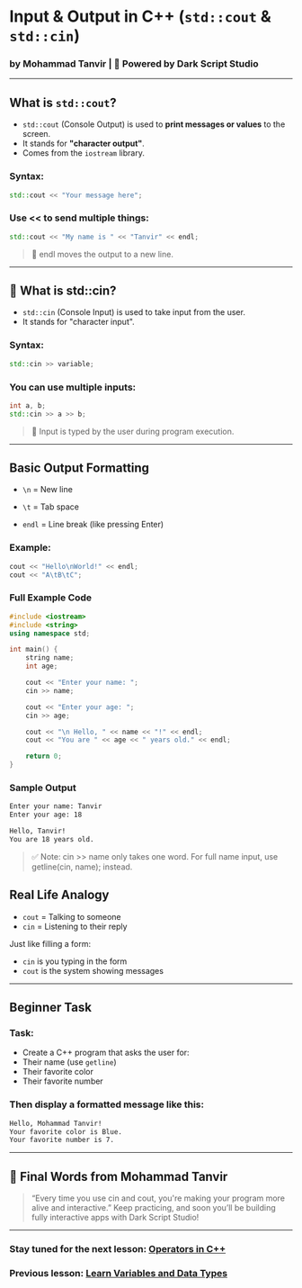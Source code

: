 # Input & Output in C++ (`std::cout` & `std::cin`)
### by Mohammad Tanvir | 🚀 Powered by Dark Script Studio

---

## What is `std::cout`?

- `std::cout` (Console Output) is used to **print messages or values** to the screen.
- It stands for **"character output"**.
- Comes from the `iostream` library.

### Syntax:

```cpp
std::cout << "Your message here";
```
### Use << to send multiple things:
```cpp
std::cout << "My name is " << "Tanvir" << endl;
```
> 🔹 endl moves the output to a new line.
---

## 🎤 What is std::cin?
- `std::cin` (Console Input) is used to take input from the user.
- It stands for "character input".

### Syntax:
```cpp
std::cin >> variable;
```
### You can use multiple inputs:
```cpp
int a, b;
std::cin >> a >> b;
```
> 🔹 Input is typed by the user during program execution.

---

## Basic Output Formatting

- `\n` = New line

- `\t` = Tab space

- `endl` = Line break (like pressing Enter)

### Example:
```cpp
cout << "Hello\nWorld!" << endl;
cout << "A\tB\tC";
```

### Full Example Code
```cpp
#include <iostream>
#include <string>
using namespace std;

int main() {
    string name;
    int age;

    cout << "Enter your name: ";
    cin >> name;

    cout << "Enter your age: ";
    cin >> age;

    cout << "\n Hello, " << name << "!" << endl;
    cout << "You are " << age << " years old." << endl;

    return 0;
} 
```

### Sample Output
```bash
Enter your name: Tanvir
Enter your age: 18

Hello, Tanvir!
You are 18 years old.
```
> ✅ Note: cin >> name only takes one word. For full name input, use getline(cin, name); instead.

## Real Life Analogy
- `cout` = Talking to someone
- `cin` = Listening to their reply

 Just like filling a form:
- `cin` is you typing in the form
- `cout` is the system showing messages

---

## Beginner Task

### Task:
- Create a C++ program that asks the user for:
- Their name (use `getline`)
- Their favorite color
- Their favorite number

### Then display a formatted message like this:
```bash
Hello, Mohammad Tanvir!
Your favorite color is Blue.
Your favorite number is 7.
```

---

## 💬 Final Words from Mohammad Tanvir

> “Every time you use cin and cout, you're making your program more alive and interactive.”
Keep practicing, and soon you’ll be building fully interactive apps with Dark Script Studio!

---

### Stay tuned for the next lesson: [Operators in C++](./oporetors.md)
### Previous lesson: [Learn Variables and Data Types](./variables-and-data-types.md)